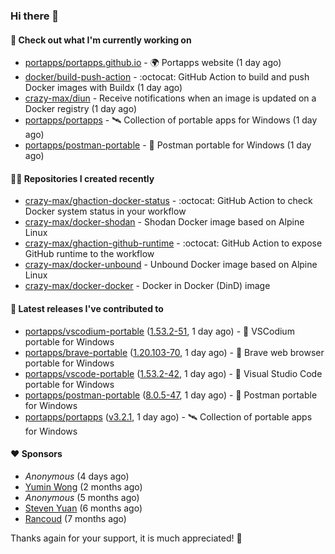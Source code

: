 ### Hi there 👋

#### 👷 Check out what I'm currently working on

- [portapps/portapps.github.io](https://github.com/portapps/portapps.github.io) - 🌍 Portapps website (1 day ago)
- [docker/build-push-action](https://github.com/docker/build-push-action) - :octocat: GitHub Action to build and push Docker images with Buildx (1 day ago)
- [crazy-max/diun](https://github.com/crazy-max/diun) - Receive notifications when an image is updated on a Docker registry (1 day ago)
- [portapps/portapps](https://github.com/portapps/portapps) - 🛰 Collection of portable apps for Windows (1 day ago)
- [portapps/postman-portable](https://github.com/portapps/postman-portable) - 🚀 Postman portable for Windows (1 day ago)

#### 👨‍💻 Repositories I created recently

- [crazy-max/ghaction-docker-status](https://github.com/crazy-max/ghaction-docker-status) - :octocat: GitHub Action to check Docker system status in your workflow
- [crazy-max/docker-shodan](https://github.com/crazy-max/docker-shodan) - Shodan Docker image based on Alpine Linux
- [crazy-max/ghaction-github-runtime](https://github.com/crazy-max/ghaction-github-runtime) - :octocat: GitHub Action to expose GitHub runtime to the workflow
- [crazy-max/docker-unbound](https://github.com/crazy-max/docker-unbound) - Unbound Docker image based on Alpine Linux
- [crazy-max/docker-docker](https://github.com/crazy-max/docker-docker) - Docker in Docker (DinD) image

#### 🚀 Latest releases I've contributed to

- [portapps/vscodium-portable](https://github.com/portapps/vscodium-portable) ([1.53.2-51](https://github.com/portapps/vscodium-portable/releases/tag/1.53.2-51), 1 day ago) - 🚀 VSCodium portable for Windows
- [portapps/brave-portable](https://github.com/portapps/brave-portable) ([1.20.103-70](https://github.com/portapps/brave-portable/releases/tag/1.20.103-70), 1 day ago) - 🚀 Brave web browser portable for Windows
- [portapps/vscode-portable](https://github.com/portapps/vscode-portable) ([1.53.2-42](https://github.com/portapps/vscode-portable/releases/tag/1.53.2-42), 1 day ago) - 🚀 Visual Studio Code portable for Windows
- [portapps/postman-portable](https://github.com/portapps/postman-portable) ([8.0.5-47](https://github.com/portapps/postman-portable/releases/tag/8.0.5-47), 1 day ago) - 🚀 Postman portable for Windows
- [portapps/portapps](https://github.com/portapps/portapps) ([v3.2.1](https://github.com/portapps/portapps/releases/tag/v3.2.1), 1 day ago) - 🛰 Collection of portable apps for Windows

#### ❤️ Sponsors
- _Anonymous_ (4 days ago)
- [Yumin Wong](https://github.com/itsbagpack) (2 months ago)
- _Anonymous_ (5 months ago)
- [Steven Yuan](https://github.com/syuan100) (6 months ago)
- [Rancoud](https://github.com/rancoud) (7 months ago)

Thanks again for your support, it is much appreciated! 🙏
